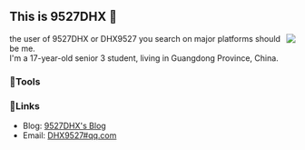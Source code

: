 ## This is 9527DHX 👋

<img align="right" src="https://github-readme-stats.vercel.app/api?username=9527DHX&show_icons=true"/>

the user of 9527DHX or DHX9527 you search on major platforms should be me.  
I'm a 17-year-old senior 3 student, living in Guangdong Province, China.

### 🧰Tools



### 🔗Links

* Blog: [9527DHX's Blog](https://9527dhx.top/)
* Email: [DHX9527#qq.com](mailto:DHX9527@qq.com)



<!--
**9527DHX/9527DHX** is a ✨ _special_ ✨ repository because its `README.md` (this file) appears on your GitHub profile.

Here are some ideas to get you started:

- 🔭 I’m currently working on ...
- 🌱 I’m currently learning ...
- 👯 I’m looking to collaborate on ...
- 🤔 I’m looking for help with ...
- 💬 Ask me about ...
- 📫 How to reach me: ...
- 😄 Pronouns: ...
- ⚡ Fun fact: ...
  -->


